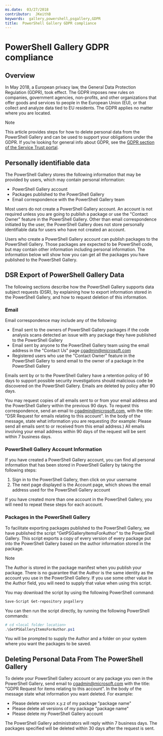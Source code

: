 ```yaml
---
ms.date:  03/27/2018
contributor:  JKeithB
keywords:  gallery,powershell,psgallery,GDPR
title:  PowerShell Gallery GDPR compliance
---
```

# PowerShell Gallery GDPR compliance

## Overview

In May 2018, a European privacy law, the General Data Protection Regulation (GDPR), took effect.
The GDPR imposes new rules on companies, government agencies, non-profits, and other organizations
that offer goods and services to people in the European Union (EU),
or that collect and analyze data tied to EU residents.
The GDPR applies no matter where you are located.

> [!NOTE]
> This article provides steps for how to delete personal data from the PowerShell Gallery
> and can be used to support your obligations under the GDPR. If you’re looking for general info about GDPR,
> see the [GDPR section of the Service Trust portal](https://servicetrust.microsoft.com/ViewPage/GDPRGetStarted).

## Personally identifiable data

The PowerShell Gallery stores the following information that may be provided by users, which may
contain personal information:

- PowerShell Gallery account
- Packages published to the PowerShell Gallery
- Email correspondence with the PowerShell Gallery team

Most users do not create a PowerShell Gallery account.
An account is not required unless you are going to publish a package
or use the "Contact Owner" feature in the PowerShell Gallery.
Other than email correspondence initiated by the user, the PowerShell Gallery does not store
personally identifiable data for users who have not created an account.

Users who create a PowerShell Gallery account can publish packages to the PowerShell Gallery.
Those packages are expected to be PowerShell code, but may contain other information including personal information.
The information below will show how you can get all the packages you have published to the PowerShell Gallery.

## DSR Export of PowerShell Gallery Data

The following sections describe how the PowerShell Gallery supports data subject requests (DSR), by
explaining how to export information stored in the PowerShell Gallery, and how to request deletion
of this information.

### Email

Email correspondence may include any of the following:

- Email sent to the owners of PowerShell Gallery packages if the code analysis scans detected an issue with any package they have published to the PowerShell Gallery
- Email sent by anyone to the PowerShell Gallery team using the email address in the "Contact Us" page [cgadmin@microsoft.com](mailto:cgadmin@microsoft.com)
- Registered users who use the "Contact Owner" feature in the PowerShell Gallery to send email to the owner of a package in the PowerShell Gallery

Emails sent by or to the PowerShell Gallery have a retention policy of 90 days to support
possible security investigations should malicious code be discovered on the PowerShell Gallery.
Emails are deleted by policy after 90 days.

You may request copies of all emails sent to or from your email address and the PowerShell Gallery within the previous 90 days.
To request this correspondence, send an email to [cgadmin@microsoft.com](mailto:cgadmin@microsoft.com), with the title: "DSR Request for emails relating to this account".
In the body of the message, state what information you are requesting (for example: Please send all emails sent to or received from this email address.)
All emails involving your email address within 90 days of the request will be sent within 7 business days.

### PowerShell Gallery Account Information

If you have created a PowerShell Gallery account, you can find all personal information that has been stored in PowerShell Gallery by taking the following steps:

1. Sign in to the PowerShell Gallery, then click on your username
2. The next page displayed is the Account page, which shows the email address used for the PowerShell Gallery account

If you have created more than one account in the PowerShell Gallery, you will need to repeat these steps for each account.

### Packages in the PowerShell Gallery

To facilitate exporting packages published to the PowerShell Gallery,
we have published the script "GetPSGalleryItemsForAuthor" to the PowerShell Gallery.
This script exports a copy of every version of every package put into the PowerShell Gallery based
on the author information stored in the package.

> [!NOTE]
> The Author is stored in the package manifest when you publish your package.
> There is no guarantee that the Author is the same identity as the account you use in the PowerShell Gallery.
> If you use some other value in the Author field, you will need to supply that value when using this script.

You may download the script by using the following PowerShell command:

```powershell
Save-Script Get-repository psgallery
```

You can then run the script directly, by running the following PowerShell commands:

```powershell
# cd <local folder location>
.\GetPSGalleryItemsForAuthor.ps1
```

You will be prompted to supply the Author and a folder on your system where you want the packages to be saved.

## Deleting Personal Data From The PowerShell Gallery

To delete your PowerShell Gallery account or any package you own in the PowerShell Gallery,
send email to cgadmin@microsoft.com with the title: "GDPR Request for items relating to this account".
In the body of the message state what information you want deleted. For example:

- Please delete version x.y.z of my package "package name"
- Please delete all versions of my package "package name"
- Please delete my PowerShell Gallery account

The PowerShell Gallery administrators will reply within 7 business days.
The packages specified will be deleted within 30 days after the request is sent.
